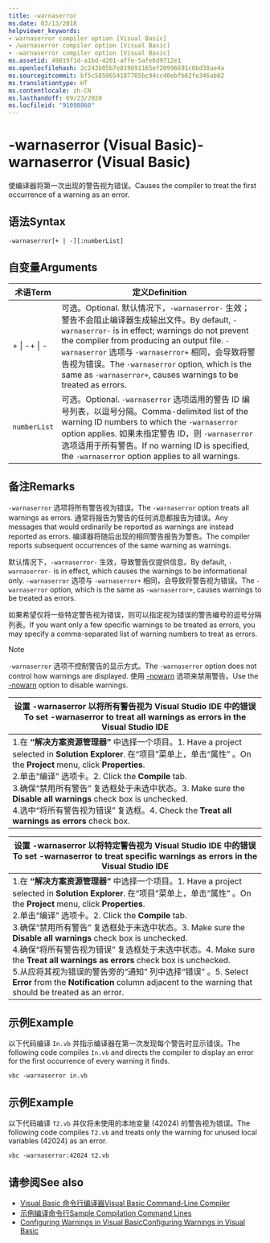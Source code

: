 ```yaml
---
title: -warnaserror
ms.date: 03/13/2018
helpviewer_keywords:
- warnaserror compiler option [Visual Basic]
- /warnaserror compiler option [Visual Basic]
- -warnaserror compiler option [Visual Basic]
ms.assetid: 49819f1d-a1bd-4201-affe-5afe6d9712e1
ms.openlocfilehash: 2c243b05b7e819691165ef20996691c0bd38ae4a
ms.sourcegitcommit: bf5c5850654187705bc94cc40ebfb62fe346ab02
ms.translationtype: HT
ms.contentlocale: zh-CN
ms.lasthandoff: 09/23/2020
ms.locfileid: "91098860"
---
```

# <a name="-warnaserror-visual-basic"></a><span data-ttu-id="45cbf-102">-warnaserror (Visual Basic)</span><span class="sxs-lookup"><span data-stu-id="45cbf-102">-warnaserror (Visual Basic)</span></span>

<span data-ttu-id="45cbf-103">使编译器将第一次出现的警告视为错误。</span><span class="sxs-lookup"><span data-stu-id="45cbf-103">Causes the compiler to treat the first occurrence of a warning as an error.</span></span>  
  
## <a name="syntax"></a><span data-ttu-id="45cbf-104">语法</span><span class="sxs-lookup"><span data-stu-id="45cbf-104">Syntax</span></span>  
  
```console  
-warnaserror[+ | -][:numberList]  
```  
  
## <a name="arguments"></a><span data-ttu-id="45cbf-105">自变量</span><span class="sxs-lookup"><span data-stu-id="45cbf-105">Arguments</span></span>  
  
|<span data-ttu-id="45cbf-106">术语</span><span class="sxs-lookup"><span data-stu-id="45cbf-106">Term</span></span>|<span data-ttu-id="45cbf-107">定义</span><span class="sxs-lookup"><span data-stu-id="45cbf-107">Definition</span></span>|  
|---|---|  
|<span data-ttu-id="45cbf-108">+ &#124; -</span><span class="sxs-lookup"><span data-stu-id="45cbf-108">+ &#124; -</span></span>|<span data-ttu-id="45cbf-109">可选。</span><span class="sxs-lookup"><span data-stu-id="45cbf-109">Optional.</span></span> <span data-ttu-id="45cbf-110">默认情况下，`-warnaserror-` 生效；警告不会阻止编译器生成输出文件。</span><span class="sxs-lookup"><span data-stu-id="45cbf-110">By default, `-warnaserror-` is in effect; warnings do not prevent the compiler from producing an output file.</span></span> <span data-ttu-id="45cbf-111">`-warnaserror` 选项与 `-warnaserror+` 相同，会导致将警告视为错误。</span><span class="sxs-lookup"><span data-stu-id="45cbf-111">The `-warnaserror` option, which is the same as `-warnaserror+`, causes warnings to be treated as errors.</span></span>|  
|`numberList`|<span data-ttu-id="45cbf-112">可选。</span><span class="sxs-lookup"><span data-stu-id="45cbf-112">Optional.</span></span> <span data-ttu-id="45cbf-113">`-warnaserror` 选项适用的警告 ID 编号列表，以逗号分隔。</span><span class="sxs-lookup"><span data-stu-id="45cbf-113">Comma-delimited list of the warning ID numbers to which the `-warnaserror` option applies.</span></span> <span data-ttu-id="45cbf-114">如果未指定警告 ID，则 `-warnaserror` 选项适用于所有警告。</span><span class="sxs-lookup"><span data-stu-id="45cbf-114">If no warning ID is specified, the `-warnaserror` option applies to all warnings.</span></span>|  
  
## <a name="remarks"></a><span data-ttu-id="45cbf-115">备注</span><span class="sxs-lookup"><span data-stu-id="45cbf-115">Remarks</span></span>  

 <span data-ttu-id="45cbf-116">`-warnaserror` 选项将所有警告视为错误。</span><span class="sxs-lookup"><span data-stu-id="45cbf-116">The `-warnaserror` option treats all warnings as errors.</span></span> <span data-ttu-id="45cbf-117">通常将报告为警告的任何消息都报告为错误。</span><span class="sxs-lookup"><span data-stu-id="45cbf-117">Any messages that would ordinarily be reported as warnings are instead reported as errors.</span></span> <span data-ttu-id="45cbf-118">编译器将随后出现的相同警告报告为警告。</span><span class="sxs-lookup"><span data-stu-id="45cbf-118">The compiler reports subsequent occurrences of the same warning as warnings.</span></span>  
  
 <span data-ttu-id="45cbf-119">默认情况下，`-warnaserror-` 生效，导致警告仅提供信息。</span><span class="sxs-lookup"><span data-stu-id="45cbf-119">By default, `-warnaserror-` is in effect, which causes the warnings to be informational only.</span></span> <span data-ttu-id="45cbf-120">`-warnaserror` 选项与 `-warnaserror+` 相同，会导致将警告视为错误。</span><span class="sxs-lookup"><span data-stu-id="45cbf-120">The `-warnaserror` option, which is the same as `-warnaserror+`, causes warnings to be treated as errors.</span></span>  
  
 <span data-ttu-id="45cbf-121">如果希望仅将一些特定警告视为错误，则可以指定视为错误的警告编号的逗号分隔列表。</span><span class="sxs-lookup"><span data-stu-id="45cbf-121">If you want only a few specific warnings to be treated as errors, you may specify a comma-separated list of warning numbers to treat as errors.</span></span>  
  
> [!NOTE]
> <span data-ttu-id="45cbf-122">`-warnaserror` 选项不控制警告的显示方式。</span><span class="sxs-lookup"><span data-stu-id="45cbf-122">The `-warnaserror` option does not control how warnings are displayed.</span></span> <span data-ttu-id="45cbf-123">使用 [-nowarn](nowarn.md) 选项来禁用警告。</span><span class="sxs-lookup"><span data-stu-id="45cbf-123">Use the [-nowarn](nowarn.md) option to disable warnings.</span></span>  
  
|<span data-ttu-id="45cbf-124">设置 -warnaserror 以将所有警告视为 Visual Studio IDE 中的错误</span><span class="sxs-lookup"><span data-stu-id="45cbf-124">To set -warnaserror to treat all warnings as errors in the Visual Studio IDE</span></span>|  
|---|  
|<span data-ttu-id="45cbf-125">1.在 **“解决方案资源管理器”** 中选择一个项目。</span><span class="sxs-lookup"><span data-stu-id="45cbf-125">1.  Have a project selected in **Solution Explorer**.</span></span> <span data-ttu-id="45cbf-126">在“项目”菜单上，单击“属性”   。</span><span class="sxs-lookup"><span data-stu-id="45cbf-126">On the **Project** menu, click **Properties**.</span></span> <br /><span data-ttu-id="45cbf-127">2.单击“编译”  选项卡。</span><span class="sxs-lookup"><span data-stu-id="45cbf-127">2.  Click the **Compile** tab.</span></span><br /><span data-ttu-id="45cbf-128">3.确保“禁用所有警告”  复选框处于未选中状态。</span><span class="sxs-lookup"><span data-stu-id="45cbf-128">3.  Make sure the **Disable all warnings** check box is unchecked.</span></span><br /><span data-ttu-id="45cbf-129">4.选中“将所有警告视为错误”  复选框。</span><span class="sxs-lookup"><span data-stu-id="45cbf-129">4.  Check the **Treat all warnings as errors** check box.</span></span>|  
  
|<span data-ttu-id="45cbf-130">设置 -warnaserror 以将特定警告视为 Visual Studio IDE 中的错误</span><span class="sxs-lookup"><span data-stu-id="45cbf-130">To set -warnaserror to treat specific warnings as errors in the Visual Studio IDE</span></span>|  
|---|  
|<span data-ttu-id="45cbf-131">1.在 **“解决方案资源管理器”** 中选择一个项目。</span><span class="sxs-lookup"><span data-stu-id="45cbf-131">1.  Have a project selected in **Solution Explorer**.</span></span> <span data-ttu-id="45cbf-132">在“项目”菜单上，单击“属性”   。</span><span class="sxs-lookup"><span data-stu-id="45cbf-132">On the **Project** menu, click **Properties**.</span></span><br /><span data-ttu-id="45cbf-133">2.单击“编译”  选项卡。</span><span class="sxs-lookup"><span data-stu-id="45cbf-133">2.  Click the **Compile** tab.</span></span><br /><span data-ttu-id="45cbf-134">3.确保“禁用所有警告”  复选框处于未选中状态。</span><span class="sxs-lookup"><span data-stu-id="45cbf-134">3.  Make sure the **Disable all warnings** check box is unchecked.</span></span><br /><span data-ttu-id="45cbf-135">4.确保“将所有警告视为错误”  复选框处于未选中状态。</span><span class="sxs-lookup"><span data-stu-id="45cbf-135">4.  Make sure the **Treat all warnings as errors** check box is unchecked.</span></span><br /><span data-ttu-id="45cbf-136">5.从应将其视为错误的警告旁的“通知”  列中选择“错误”  。</span><span class="sxs-lookup"><span data-stu-id="45cbf-136">5.  Select **Error** from the **Notification** column adjacent to the warning that should be treated as an error.</span></span>|  
  
## <a name="example"></a><span data-ttu-id="45cbf-137">示例</span><span class="sxs-lookup"><span data-stu-id="45cbf-137">Example</span></span>  

 <span data-ttu-id="45cbf-138">以下代码编译 `In.vb` 并指示编译器在第一次发现每个警告时显示错误。</span><span class="sxs-lookup"><span data-stu-id="45cbf-138">The following code compiles `In.vb` and directs the compiler to display an error for the first occurrence of every warning it finds.</span></span>  
  
```console
vbc -warnaserror in.vb  
```  
  
## <a name="example"></a><span data-ttu-id="45cbf-139">示例</span><span class="sxs-lookup"><span data-stu-id="45cbf-139">Example</span></span>  

 <span data-ttu-id="45cbf-140">以下代码编译 `T2.vb` 并仅将未使用的本地变量 (42024) 的警告视为错误。</span><span class="sxs-lookup"><span data-stu-id="45cbf-140">The following code compiles `T2.vb` and treats only the warning for unused local variables (42024) as an error.</span></span>  
  
```console
vbc -warnaserror:42024 t2.vb  
```  
  
## <a name="see-also"></a><span data-ttu-id="45cbf-141">请参阅</span><span class="sxs-lookup"><span data-stu-id="45cbf-141">See also</span></span>

- [<span data-ttu-id="45cbf-142">Visual Basic 命令行编译器</span><span class="sxs-lookup"><span data-stu-id="45cbf-142">Visual Basic Command-Line Compiler</span></span>](index.md)
- [<span data-ttu-id="45cbf-143">示例编译命令行</span><span class="sxs-lookup"><span data-stu-id="45cbf-143">Sample Compilation Command Lines</span></span>](sample-compilation-command-lines.md)
- [<span data-ttu-id="45cbf-144">Configuring Warnings in Visual Basic</span><span class="sxs-lookup"><span data-stu-id="45cbf-144">Configuring Warnings in Visual Basic</span></span>](/visualstudio/ide/configuring-warnings-in-visual-basic)
